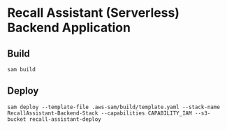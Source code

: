 #  Recall Assistant (Serverless) Backend Application

## Build

``
sam build
``

## Deploy
``
sam deploy --template-file .aws-sam/build/template.yaml --stack-name RecallAssistant-Backend-Stack --capabilities CAPABILITY_IAM --s3-bucket recall-assistant-deploy
``